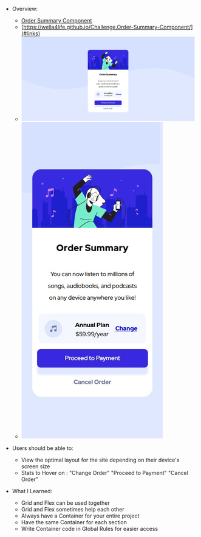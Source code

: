 - Overview:
  - [Order Summary Component](#the-challenge)
  - [https://wella4life.github.io/Challenge.Order-Summary-Component/](#links)
  - ![](images/Finished-Desktop.jpg)
  - ![](images/Finished-Mobile.jpg)

 - Users should be able to:
   - View the optimal layout for the site depending on their device's screen size
   - Stats to Hover on : "Change Order" "Proceed to Payment" "Cancel Order"

 - What I Learned:
   - Grid and Flex can be used together
   - Grid and Flex sometimes help each other
   - Always have a Container for your entire project
   - Have the same Container for each section
   - Write Container code in Global Rules for easier access
